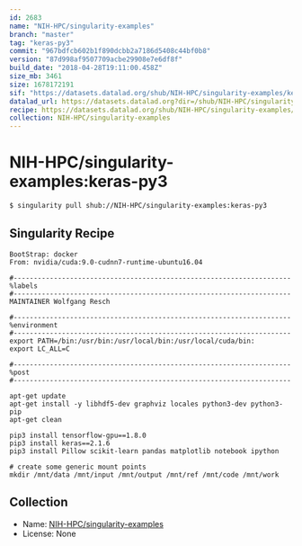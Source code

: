 ```yaml
---
id: 2683
name: "NIH-HPC/singularity-examples"
branch: "master"
tag: "keras-py3"
commit: "967bdfcb602b1f890dcbb2a7186d5408c44bf0b8"
version: "87d998af9507709acbe29908e7e6df8f"
build_date: "2018-04-28T19:11:00.458Z"
size_mb: 3461
size: 1678172191
sif: "https://datasets.datalad.org/shub/NIH-HPC/singularity-examples/keras-py3/2018-04-28-967bdfcb-87d998af/87d998af9507709acbe29908e7e6df8f.simg"
datalad_url: https://datasets.datalad.org?dir=/shub/NIH-HPC/singularity-examples/keras-py3/2018-04-28-967bdfcb-87d998af/
recipe: https://datasets.datalad.org/shub/NIH-HPC/singularity-examples/keras-py3/2018-04-28-967bdfcb-87d998af/Singularity
collection: NIH-HPC/singularity-examples
---
```


# NIH-HPC/singularity-examples:keras-py3

```bash
$ singularity pull shub://NIH-HPC/singularity-examples:keras-py3
```

## Singularity Recipe

```singularity
BootStrap: docker
From: nvidia/cuda:9.0-cudnn7-runtime-ubuntu16.04

#---------------------------------------------------------------------
%labels
#---------------------------------------------------------------------
MAINTAINER Wolfgang Resch

#---------------------------------------------------------------------
%environment
#---------------------------------------------------------------------
export PATH=/bin:/usr/bin:/usr/local/bin:/usr/local/cuda/bin:
export LC_ALL=C

#---------------------------------------------------------------------
%post
#---------------------------------------------------------------------

apt-get update
apt-get install -y libhdf5-dev graphviz locales python3-dev python3-pip
apt-get clean

pip3 install tensorflow-gpu==1.8.0
pip3 install keras==2.1.6
pip3 install Pillow scikit-learn pandas matplotlib notebook ipython

# create some generic mount points
mkdir /mnt/data /mnt/input /mnt/output /mnt/ref /mnt/code /mnt/work
```

## Collection

 - Name: [NIH-HPC/singularity-examples](https://github.com/NIH-HPC/singularity-examples)
 - License: None

